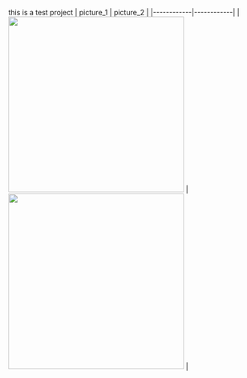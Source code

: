 this is a test project 
| picture_1     | picture_2      |
|------------|------------|
| <img src="https://github.com/arminmehraeen/Test/blob/master/a1.png" width="350"> | <img src="https://github.com/arminmehraeen/Test/blob/master/a1.png" width="350"> |
